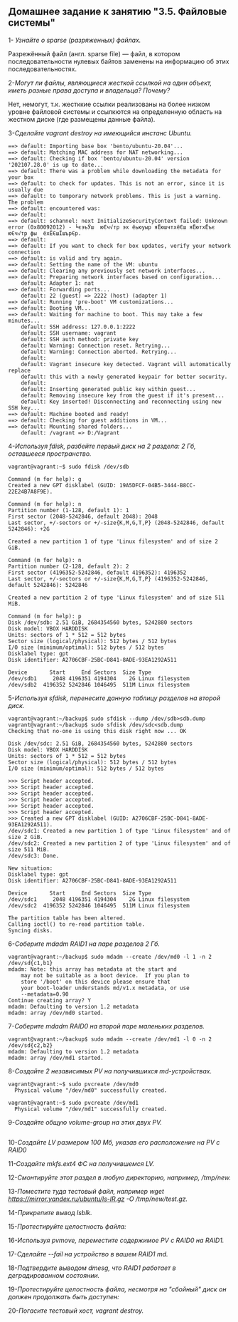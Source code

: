 Домашнее задание к занятию "3.5. Файловые системы"
------------------------------------------------------
1- *Узнайте о sparse (разряженных) файлах.*

Разрежённый файл (англ. sparse file) — файл, в котором последовательности нулевых байтов заменены на информацию об этих последовательностях.

2-*Могут ли файлы, являющиеся жесткой ссылкой на один объект, иметь разные права доступа и владельца? Почему?*

Нет, немогут, т.к. жестккие ссылки реализованы на более низком уровне файловой системы и ссылкются на определенную область на жестком диске (где размещены данные файла). 

3-*Сделайте vagrant destroy на имеющийся инстанс Ubuntu.*

```Bringing machine 'default' up with 'virtualbox' provider...
==> default: Importing base box 'bento/ubuntu-20.04'...
==> default: Matching MAC address for NAT networking...
==> default: Checking if box 'bento/ubuntu-20.04' version '202107.28.0' is up to date...
==> default: There was a problem while downloading the metadata for your box
==> default: to check for updates. This is not an error, since it is usually due
==> default: to temporary network problems. This is just a warning. The problem
==> default: encountered was:
==> default:
==> default: schannel: next InitializeSecurityContext failed: Unknown error (0x80092012) - ╘єэъЎш  юЄч√тр эх ёьюуыр яЁюшчтхёЄш яЁютхЁъє юЄч√тр фы  ёхЁЄшЇшърЄр.
==> default:
==> default: If you want to check for box updates, verify your network connection
==> default: is valid and try again.
==> default: Setting the name of the VM: ubuntu
==> default: Clearing any previously set network interfaces...
==> default: Preparing network interfaces based on configuration...
    default: Adapter 1: nat
==> default: Forwarding ports...
    default: 22 (guest) => 2222 (host) (adapter 1)
==> default: Running 'pre-boot' VM customizations...
==> default: Booting VM...
==> default: Waiting for machine to boot. This may take a few minutes...
    default: SSH address: 127.0.0.1:2222
    default: SSH username: vagrant
    default: SSH auth method: private key
    default: Warning: Connection reset. Retrying...
    default: Warning: Connection aborted. Retrying...
    default:
    default: Vagrant insecure key detected. Vagrant will automatically replace
    default: this with a newly generated keypair for better security.
    default:
    default: Inserting generated public key within guest...
    default: Removing insecure key from the guest if it's present...
    default: Key inserted! Disconnecting and reconnecting using new SSH key...
==> default: Machine booted and ready!
==> default: Checking for guest additions in VM...
==> default: Mounting shared folders...
    default: /vagrant => D:/Vagrant
```

4-*Используя fdisk, разбейте первый диск на 2 раздела: 2 Гб, оставшееся пространство.*

```
vagrant@vagrant:~$ sudo fdisk /dev/sdb

Command (m for help): g
Created a new GPT disklabel (GUID: 19A5DFCF-04B5-3444-B8CC-22E24B7A8F9E).

Command (m for help): n
Partition number (1-128, default 1): 1
First sector (2048-5242846, default 2048): 2048
Last sector, +/-sectors or +/-size{K,M,G,T,P} (2048-5242846, default 5242846): +2G

Created a new partition 1 of type 'Linux filesystem' and of size 2 GiB.

Command (m for help): n
Partition number (2-128, default 2): 2
First sector (4196352-5242846, default 4196352): 4196352
Last sector, +/-sectors or +/-size{K,M,G,T,P} (4196352-5242846, default 5242846): 5242846

Created a new partition 2 of type 'Linux filesystem' and of size 511 MiB.

Command (m for help): p
Disk /dev/sdb: 2.51 GiB, 2684354560 bytes, 5242880 sectors
Disk model: VBOX HARDDISK
Units: sectors of 1 * 512 = 512 bytes
Sector size (logical/physical): 512 bytes / 512 bytes
I/O size (minimum/optimal): 512 bytes / 512 bytes
Disklabel type: gpt
Disk identifier: A2706CBF-25BC-D841-8ADE-93EA1292A511

Device       Start     End Sectors  Size Type
/dev/sdb1     2048 4196351 4194304    2G Linux filesystem
/dev/sdb2  4196352 5242846 1046495  511M Linux filesystem

```

5-*Используя sfdisk, перенесите данную таблицу разделов на второй диск.*

```
vagrant@vagrant:~/backup$ sudo sfdisk --dump /dev/sdb>sdb.dump
vagrant@vagrant:~/backup$ sudo sfdisk /dev/sdc<sdb.dump
Checking that no-one is using this disk right now ... OK

Disk /dev/sdc: 2.51 GiB, 2684354560 bytes, 5242880 sectors
Disk model: VBOX HARDDISK
Units: sectors of 1 * 512 = 512 bytes
Sector size (logical/physical): 512 bytes / 512 bytes
I/O size (minimum/optimal): 512 bytes / 512 bytes

>>> Script header accepted.
>>> Script header accepted.
>>> Script header accepted.
>>> Script header accepted.
>>> Script header accepted.
>>> Script header accepted.
>>> Created a new GPT disklabel (GUID: A2706CBF-25BC-D841-8ADE-93EA1292A511).
/dev/sdc1: Created a new partition 1 of type 'Linux filesystem' and of size 2 GiB.
/dev/sdc2: Created a new partition 2 of type 'Linux filesystem' and of size 511 MiB.
/dev/sdc3: Done.

New situation:
Disklabel type: gpt
Disk identifier: A2706CBF-25BC-D841-8ADE-93EA1292A511

Device       Start     End Sectors  Size Type
/dev/sdc1     2048 4196351 4194304    2G Linux filesystem
/dev/sdc2  4196352 5242846 1046495  511M Linux filesystem

The partition table has been altered.
Calling ioctl() to re-read partition table.
Syncing disks.
```

6-*Соберите mdadm RAID1 на паре разделов 2 Гб.*

```
vagrant@vagrant:~/backup$ sudo mdadm --create /dev/md0 -l 1 -n 2 /dev/sd{c1,b1}
mdadm: Note: this array has metadata at the start and
    may not be suitable as a boot device.  If you plan to
    store '/boot' on this device please ensure that
    your boot-loader understands md/v1.x metadata, or use
    --metadata=0.90
Continue creating array? Y
mdadm: Defaulting to version 1.2 metadata
mdadm: array /dev/md0 started.

```

7-*Соберите mdadm RAID0 на второй паре маленьких разделов.*
```
vagrant@vagrant:~/backup$ sudo mdadm --create /dev/md1 -l 0 -n 2 /dev/sd{c2,b2}
mdadm: Defaulting to version 1.2 metadata
mdadm: array /dev/md1 started.
```

8-*Создайте 2 независимых PV на получившихся md-устройствах.*
```
vagrant@vagrant:~$ sudo pvcreate /dev/md0
  Physical volume "/dev/md0" successfully created.

vagrant@vagrant:~$ sudo pvcreate /dev/md1
  Physical volume "/dev/md1" successfully created.
```

9-*Создайте общую volume-group на этих двух PV.*

```

```

10-*Создайте LV размером 100 Мб, указав его расположение на PV с RAID0*

11-*Создайте mkfs.ext4 ФС на получившемся LV.*

12-*Смонтируйте этот раздел в любую директорию, например, /tmp/new.*

13-*Поместите туда тестовый файл, например wget https://mirror.yandex.ru/ubuntu/ls-lR.gz -O /tmp/new/test.gz.*

14-*Прикрепите вывод lsblk.*

15-*Протестируйте целостность файла:*

16-*Используя pvmove, переместите содержимое PV с RAID0 на RAID1.*

17-*Сделайте --fail на устройство в вашем RAID1 md.*

18-*Подтвердите выводом dmesg, что RAID1 работает в деградированном состоянии.*

19-*Протестируйте целостность файла, несмотря на "сбойный" диск он должен продолжать быть доступен:*

20-*Погасите тестовый хост, vagrant destroy.*


